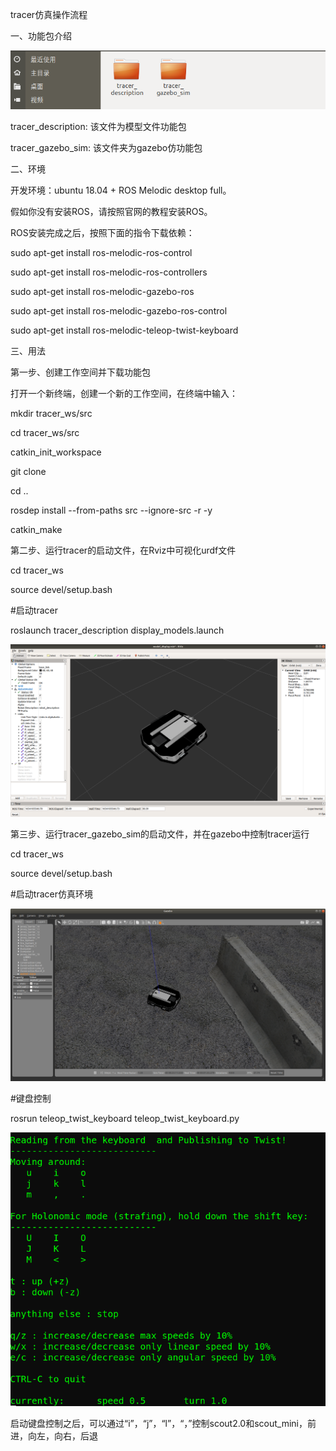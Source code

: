 tracer仿真操作流程

一、功能包介绍

![img](image/jieshao.png) 

tracer_description: 该文件为模型文件功能包

tracer_gazebo_sim: 该文件夹为gazebo仿功能包

二、环境

开发环境：ubuntu 18.04 + ROS Melodic desktop full。

假如你没有安装ROS，请按照官网的教程安装ROS。

ROS安装完成之后，按照下面的指令下载依赖：

sudo apt-get install ros-melodic-ros-control

sudo apt-get install ros-melodic-ros-controllers

sudo apt-get install ros-melodic-gazebo-ros

sudo apt-get install ros-melodic-gazebo-ros-control

sudo apt-get install ros-melodic-teleop-twist-keyboard	

三、用法

第一步、创建工作空间并下载功能包

打开一个新终端，创建一个新的工作空间，在终端中输入：

mkdir tracer_ws/src

cd tracer_ws/src

catkin_init_workspace

git clone 

cd ..

rosdep install --from-paths src --ignore-src -r -y  

catkin_make

第二步、运行tracer的启动文件，在Rviz中可视化urdf文件

cd tracer_ws

source devel/setup.bash

\#启动tracer

roslaunch tracer_description display_models.launch 

![img](image/rviz.png) 

第三步、运行tracer_gazebo_sim的启动文件，并在gazebo中控制tracer运行

cd tracer_ws

source devel/setup.bash

\#启动tracer仿真环境

![img](image/gazebo.png) 

\#键盘控制

rosrun teleop_twist_keyboard teleop_twist_keyboard.py 

![img](image/teleop.png) 

启动键盘控制之后，可以通过“i”，“j”，“l”，“，”控制scout2.0和scout_mini，前进，向左，向右，后退

